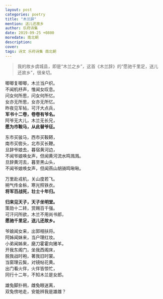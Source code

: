 ```yaml
---
layout: post
categories: poetry
title: "木兰辞"
mention: 送儿还故乡
author: 乐府诗集
date: 2019-09-25 +0800
moredate: 南北朝
description: 
cover: 
tags: 诗文 乐府诗集 南北朝
---
```


> 我的故乡虞城县，即是“木兰之乡”，这首《木兰辞》的“愿驰千里足，送儿还故乡”，很亲切。

唧唧复唧唧，木兰当户织。  
不闻机杼声，惟闻女叹息。  
问女何所思，问女何所忆。  
女亦无所思，女亦无所忆。  
昨夜见军帖，可汗大点兵，  
**军书十二卷，卷卷有爷名。**  
阿爷无大儿，木兰无长兄，  
**愿为市鞍马，从此替爷征。**  

东市买骏马，西市买鞍鞯，  
南市买辔头，北市买长鞭。  
旦辞爷娘去，暮宿黄河边，  
不闻爷娘唤女声，但闻黄河流水鸣溅溅。  
旦辞黄河去，暮至黑山头，  
不闻爷娘唤女声，但闻燕山胡骑鸣啾啾。  

万里赴戎机，关山度若飞。  
朔气传金柝，寒光照铁衣。  
**将军百战死，壮士十年归。**  

**归来见天子，天子坐明堂。**  
策勋十二转，赏赐百千强。  
可汗问所欲，木兰不用尚书郎，  
**愿驰千里足，送儿还故乡。**  

爷娘闻女来，出郭相扶将。  
阿姊闻妹来，当户理红妆。  
小弟闻姊来，磨刀霍霍向猪羊。  
开我东阁门，坐我西阁床，  
脱我战时袍，著我旧时裳。  
当窗理云鬓，对镜帖花黄。  
出门看火伴，火伴皆惊忙，  
同行十二年，不知木兰是女郎。  

雄兔脚扑朔，雌兔眼迷离，  
双兔傍地走，安能辨我是雄雌？  
